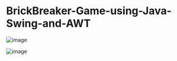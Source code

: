 # BrickBreaker-Game-using-Java-Swing-and-AWT

![image](https://github.com/SanketDhengre/BrickBreaker-Game-using-Java-Swing-and-AWT/assets/83276393/c9ae0691-83f4-46e6-b935-5750ad170ea7)

![image](https://github.com/SanketDhengre/BrickBreaker-Game-using-Java-Swing-and-AWT/assets/83276393/5a48fed4-0b1c-4228-afdb-82924684f488)
